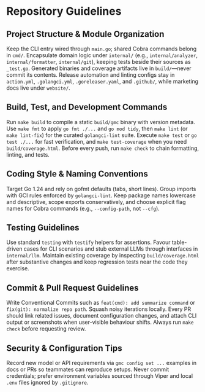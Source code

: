 # Repository Guidelines

## Project Structure & Module Organization
Keep the CLI entry wired through `main.go`; shared Cobra commands belong in `cmd/`. Encapsulate domain logic under `internal/` (e.g., `internal/analyzer`, `internal/formatter`, `internal/git`), keeping tests beside their sources as `_test.go`. Generated binaries and coverage artifacts live in `build/`—never commit its contents. Release automation and linting configs stay in `action.yml`, `.golangci.yml`, `.goreleaser.yaml`, and `.github/`, while marketing docs live under `website/`.

## Build, Test, and Development Commands
Run `make build` to compile a static `build/gmc` binary with version metadata. Use `make fmt` to apply `go fmt ./...` and `go mod tidy`, then `make lint` (or `make lint-fix`) for the curated `golangci-lint` suite. Execute `make test` or `go test ./...` for fast verification, and `make test-coverage` when you need `build/coverage.html`. Before every push, run `make check` to chain formatting, linting, and tests.

## Coding Style & Naming Conventions
Target Go 1.24 and rely on gofmt defaults (tabs, short lines). Group imports with GCI rules enforced by `golangci-lint`. Keep package names lowercase and descriptive, scope exports conservatively, and choose explicit flag names for Cobra commands (e.g., `--config-path`, not `--cfg`).

## Testing Guidelines
Use standard `testing` with `testify` helpers for assertions. Favour table-driven cases for CLI scenarios and stub external LLMs through interfaces in `internal/llm`. Maintain existing coverage by inspecting `build/coverage.html` after substantive changes and keep regression tests near the code they exercise.

## Commit & Pull Request Guidelines
Write Conventional Commits such as `feat(cmd): add summarize command` or `fix(git): normalize repo path`. Squash noisy iterations locally. Every PR should link related issues, document configuration changes, and attach CLI output or screenshots when user-visible behaviour shifts. Always run `make check` before requesting review.

## Security & Configuration Tips
Record new model or API requirements via `gmc config set ...` examples in docs or PRs so teammates can reproduce setups. Never commit credentials; prefer environment variables sourced through Viper and local `.env` files ignored by `.gitignore`.
